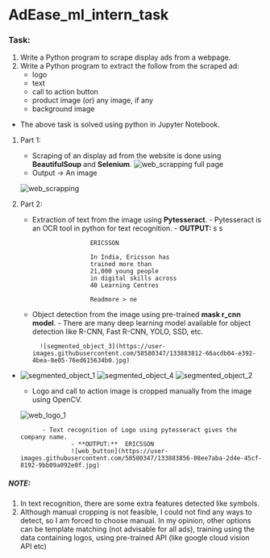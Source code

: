 # AdEase_ml_intern_task

### Task:
1. Write a Python program to scrape display ads from a webpage.
2. Write a Python program to extract the follow from the scraped ad:
    - logo
    - text
    - call to action button
    - product image (or) any image, if any
    - background image

- The above task is solved using python in Jupyter Notebook.

1. Part 1:
    - Scraping of an display ad from the website is done using **BeautifulSoup** and **Selenium**.
    ![web_scrapping full page](https://user-images.githubusercontent.com/58580347/133883623-73971b0a-362e-4676-9b07-57a93b23db78.png)
    - Output -> An image
    
    ![web_scrapping](https://user-images.githubusercontent.com/58580347/133883634-d6290d5d-80fd-466d-8571-ce5626e05073.jpg)



2. Part 2:
    - Extraction of text from the image using **Pytesseract**.
            - Pytesseract is an OCR tool in python for text recognition.
            - **OUTPUT:**
                          s
                          s

                          ERICSSON

                          In India, Ericsson has
                          trained more than
                          21,000 young people
                          in digital skills across
                          40 Learning Centres
                          
                          Readmore > ne
            
    - Object detection from the image using pre-trained **mask r_cnn model**.
            - There are many deep learning model available for object detection like R-CNN, Fast R-CNN, YOLO, SSD, etc.
            
            ![segmented_object_3](https://user-images.githubusercontent.com/58580347/133883812-66acdb04-e392-4bea-8e05-76ed615634b0.jpg)
- ![segmented_object_1](https://user-images.githubusercontent.com/58580347/133883816-3c772bd1-ab51-4663-afa7-c247c215241a.jpg)
![segmented_object_4](https://user-images.githubusercontent.com/58580347/133883819-58aa2fe0-b300-4bc9-97c4-84ef593d7bf8.jpg)
![segmented_object_2](https://user-images.githubusercontent.com/58580347/133883821-6f2022c3-a259-4fa8-935c-68fda1076b4b.jpg)
    - Logo and call to action image is cropped manually from the image using OpenCV.
    
    ![web_logo_1](https://user-images.githubusercontent.com/58580347/133883829-ceb9a9eb-ce4d-4974-96b4-003bc950dbb1.jpg)

            - Text recognition of Logo using pytesseract gives the company name.
                    - **OUTPUT:**  ERICSSON
                    ![web_button](https://user-images.githubusercontent.com/58580347/133883856-08ee7aba-2d4e-45cf-8192-9bb09a092e0f.jpg)

    

##### NOTE: 
1. In text recognition, there are some extra features detected like symbols.
2. Although manual cropping is not feasible, I could not find any ways to detect, so I am forced to choose manual. In my opinion, other options can be template matching (not advisable for all ads), training using the data containing logos, using pre-trained API (like google cloud vision API etc)



